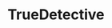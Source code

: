 ---
title: TrueDetective
crosslinks:
- NewOrleans
- politics
- BrasilOnReddit
- residentevil
- Art
- KenM
- videos
- OutOfTheLoop
---